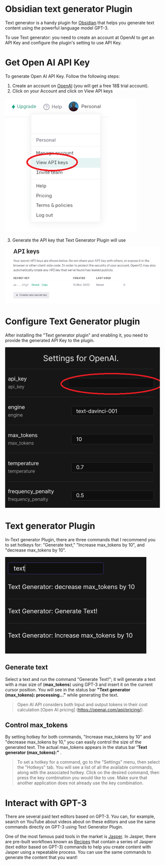 # Obsidian text generator Plugin 

Text generator is a handy plugin for [Obsidian](https://obsidian.md) that helps you generate text content using the powerful language model GPT-3.   

To use Text generator: you need to create an account at OpenAI to get an API Key and configure the plugin's setting to use API Key. 

# Get Open AI API Key
To generate Open AI API Key.  Follow  the following steps: 

1.  Create an account on [OpenAI](https://beta.openai.com/signup) (you will get a free 18$ trial account). 
2.  Click on your Account and click on View API keys

![](./images/20220227121447.png)

3.  Generate the API key that Text Generator Plugin will use

![](./images/20220227121545.png)


# Configure Text Generator plugin
After installing the "Text generator plugin" and enabling it, you need to provide the generated API Key to the plugin. 

![](./images/20220227122219.png)

# Text generator Plugin


In-Text generator Plugin, there are three commands that I recommend you to set hotkeys for: "Generate text," "Increase max_tokens by 10", and "decrease max_tokens by 10".

![](./images/20220227122749.png)

## Generate text
Select a text and run the command "Generate Text!"; it will generate a text with a max size of (**max_tokens**) using GPT-3 and insert it on the current cursor position.  You will see in the status bar **"Text generator (max_tokens): processing..."** while generating the text. 


> Open AI API considers both Input and output tokens in their cost calculation [Open AI pricing] (https://openai.com/api/pricing/).


## Control max_tokens
By setting hotkey for both commands, "Increase max_tokens by 10" and "decrease max_tokens by 10," you can easily control the size of the generated text.  The actual  max_tokens appears in the status bar **'Text generator (max_tokens):"** .


> To set a hotkey for a command, go to the "Settings" menu, then select the "Hotkeys" tab.  You will see a list of all the available commands, along with the associated hotkey.  Click on the desired command, then press the key combination you would like to use.  Make sure that another application does not already use the key combination.



# Interact with GPT-3 

There are several paid text editors based on GPT-3.  You can, for example, search on YouTube about videos about on these editors and use the same commands directly on GPT-3 using Text Generator Plugin. 

One of the most famous paid tools in the market is [Jasper](https://jasper.ai?special=qHt_szZ).  In Jasper, there are pre-built workflows known as [Recipes](./recipes.md) that contain a series of Jasper (text editor based on GPT-3) commands to help you create content with Jasper using a repeatable process.  You can use the same commands to generate the content that you want! 
